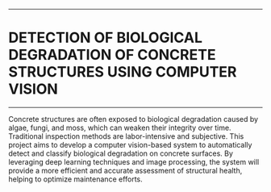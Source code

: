 ___
# DETECTION OF BIOLOGICAL DEGRADATION OF CONCRETE STRUCTURES USING COMPUTER VISION
___


Concrete structures are often exposed to biological degradation caused by algae, fungi, and moss, which can weaken their integrity over time. Traditional inspection methods are labor-intensive and subjective. This project aims to develop a computer vision-based system to automatically detect and classify biological degradation on concrete surfaces. By leveraging deep learning techniques and image processing, the system will provide a more efficient and accurate assessment of structural health, helping to optimize maintenance efforts.
